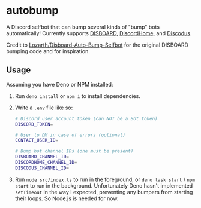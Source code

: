 # autobump
A Discord selfbot that can bump several kinds of "bump" bots automatically! Currently supports [DISBOARD](https://disboard.org), [DiscordHome](https://discordhome.com), and [Discodus](https://discodus.com).

Credit to [Lozarth/Disboard-Auto-Bump-Selfbot](https://github.com/Lozarth/Disboard-Auto-Bump-Selfbot) for the original DISBOARD bumping code and for inspiration.

## Usage
Assuming you have Deno or NPM installed:
1. Run `deno install` or `npm i` to install dependencies.
2. Write a `.env` file like so:
	```sh
	# Discord user account token (can NOT be a Bot token)
	DISCORD_TOKEN=

	# User to DM in case of errors (optional)
	CONTACT_USER_ID=

	# Bump bot channel IDs (one must be present)
	DISBOARD_CHANNEL_ID=
	DISCORDHOME_CHANNEL_ID=
	DISCODUS_CHANNEL_ID=
	```

4. Run `node src/index.ts` to run in the foreground, or `deno task start` / `npm start` to run in the background. Unfortunately Deno hasn't implemented `setTimeout` in the way I expected, preventing any bumpers from starting their loops. So Node.js is needed for now.
